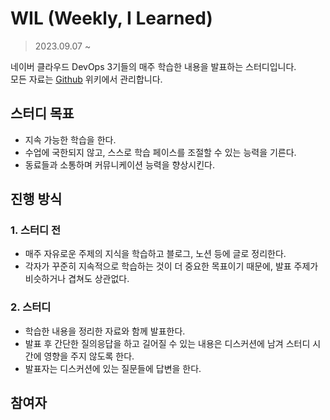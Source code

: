 # WIL (Weekly, I Learned)
>2023.09.07 ~ 
>
네이버 클라우드  DevOps 3기들의 매주 학습한 내용을 발표하는 스터디입니다.          
모든 자료는 [Github](https://github.com/Taehyeonn/naver0829study/wiki) 위키에서 관리합니다.

## 스터디 목표
- 지속 가능한 학습을 한다.  
- 수업에 국한되지 않고, 스스로 학습 페이스를 조절할 수 있는 능력을 기른다.  
- 동료들과 소통하며 커뮤니케이션 능력을 향상시킨다.   

## 진행 방식
### 1. 스터디 전
- 매주 자유로운 주제의 지식을 학습하고 블로그, 노션 등에 글로 정리한다.
- 각자가 꾸준히 지속적으로 학습하는 것이 더 중요한 목표이기 때문에, 발표 주제가 비슷하거나 겹쳐도 상관없다.

### 2. 스터디
- 학습한 내용을 정리한 자료와 함께 발표한다.
- 발표 후 간단한 질의응답을 하고 길어질 수 있는 내용은 디스커션에 남겨 스터디 시간에 영향을 주지 않도록 한다.
- 발표자는 디스커션에 있는 질문들에 답변을 한다.

## 참여자

